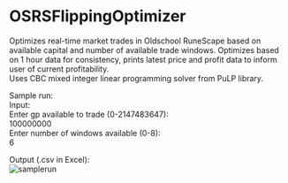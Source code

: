 # OSRSFlippingOptimizer
Optimizes real-time market trades in Oldschool RuneScape based on available capital and number of available trade windows. Optimizes based on 1 hour data for consistency, prints latest price and profit data to inform user of current profitability.  
Uses CBC mixed integer linear programming solver from PuLP library.  
  
Sample run:  
Input:  
Enter gp available to trade (0-2147483647):  
100000000  
Enter number of windows available (0-8):  
6  
  
Output (.csv in Excel):  
![samplerun](https://user-images.githubusercontent.com/47644777/184548756-a98d3da5-becf-46f6-a4b3-e7bee059ec08.PNG)
